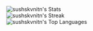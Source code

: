 
![sushskvnitn's Stats](https://github-readme-stats.vercel.app/api?username=sushskvnitn&theme=blue-green&show_icons=true&hide_border=true&count_private=true)
<br/>
![sushskvnitn's Streak](https://github-readme-streak-stats.herokuapp.com/?user=sushskvnitn&theme=blue-green&hide_border=true)
<br/>
![sushskvnitn's Top Languages](https://github-readme-stats.vercel.app/api/top-langs/?username=sushskvnitn&theme=blue-green&show_icons=true&hide_border=true&layout=compact)

